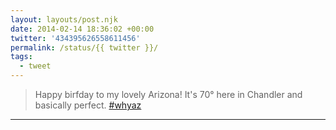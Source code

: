 ```yaml
---
layout: layouts/post.njk
date: 2014-02-14 18:36:02 +00:00
twitter: '434395626558611456'
permalink: /status/{{ twitter }}/
tags: 
  - tweet
---
```


> Happy birfday to my lovely Arizona! It's 70° here in Chandler and basically perfect. [#whyaz](https://twitter.com/hashtag/whyaz)

---
